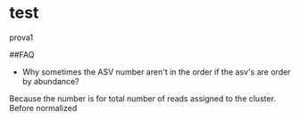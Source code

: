 # test
prova1

##FAQ
* Why sometimes the ASV number aren't in the order if the asv's are order by abundance?

Because the number is for total number of reads assigned to the cluster. Before normalized
